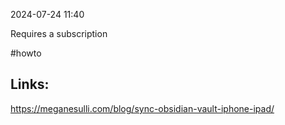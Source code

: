 2024-07-24 11:40

Requires a subscription 

#howto
## Links:
https://meganesulli.com/blog/sync-obsidian-vault-iphone-ipad/


